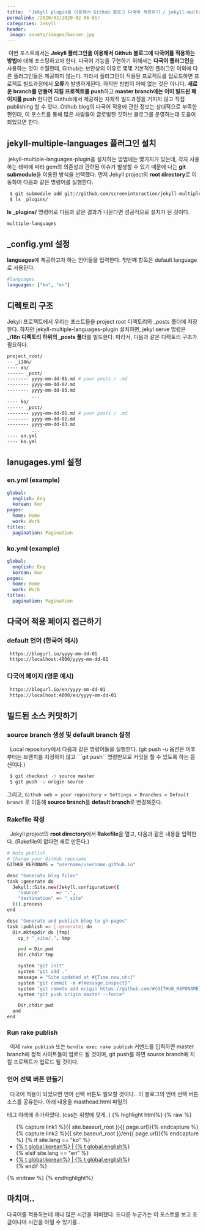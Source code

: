 ```yaml
---
title:  "Jekyll plugin을 이용해서 Github 블로그 다국어 적용하기 / jekyll-multiple-languages-plugin"
permalink: /2020/02/2020-02-06-01/
categories: Jekyll
header:
 image: assets/images/banner.jpg
---
```


&nbsp;이번 포스트에서는 **Jekyll 플러그인을 이용해서 Github 블로그에 다국어를 적용하는 방법**에 대해 포스팅하고자 한다. 
다국어 기능을 구현하기 위해서는 **다국어 플러그인**을 사용하는 것이 수월한데, Github는 보안상의 이유로 몇몇 기본적인 플러그인 이외에 다른 플러그인들은 제공하지 않는다. 
따라서 플러그인이 적용된 프로젝트를 업로드하면 프로젝트 빌드과정에서 **오류**가 발생하게된다. 하지만 방법이 아예 없는 것은 아니다. 
**새로운 branch를 만들어 지킬 프로젝트를 push**하고 **master branch에는 이미 빌드된 페이지를 push** 한다면 Guthub에서 제공하는 자체적 빌드과정을 거치지 않고 직접 publishing 할 수 있다. 
Gtihub blog의 다국어 적용에 관한 정보는 상대적으로 부족한 편인데, 이 포스트를 통해 많은 사람들이 글로벌한 깃허브 블로그를 운영하는데 도움이 되었으면 한다. 

## jekyll-multiple-languages 플러그인 설치
&nbsp;jekyll-multiple-languages-plugin을 설치하는 방법에는 몇가지가 있는데, 각자 사용하는 테마에 따라 gem의 의존성과 관련된 이슈가 발생할 수 있기 때문에 나는 **git submodule**을 이용한 방식을 선택했다.
먼저 Jekyll project의 **root directory**로 이동하여 다음과 같은 명령어를 실행한다.
```bash
 $ git submodule add git://github.com/screeninteraction/jekyll-multiple-languages-plugin.git _plugins/multiple-languages
 $ ls _plugins/
``` 
**ls _plugins/** 명령어로 다음과 같은 결과가 나온다면 성공적으로 설치가 된 것이다.
```bash
multiple-languages
```

## _config.yml 설정
**languages**에 제공하고자 하는 언어들을 입력한다. 첫번째 항목은 default language로 사용된다.
```yml
#languages
languages: ["ko", "en"]
```

## 디렉토리 구조
Jekyll 프로젝트에서 우리는 포스트들을 project root 디렉토리의 _posts 폴더에 저장한다. 
하지만 jekyll-multiple-languages-plugin 설치하면, 
jekyl serve 명령은 **_i18n 디렉토리 하위의 _posts 폴더**를 빌드한다. 
따라서, 다음과 같은 디렉토리 구조가 필요하다.
```bash
project_root/
-- _i18n/
---- en/
------ _post/
-------- yyyy-mm-dd-01.md # your posts / .md
-------- yyyy-mm-dd-02.md
-------- yyyy-mm-dd-03.md
         ...
---- ko/
------ _post/
-------- yyyy-mm-dd-01.md # your posts / .md
-------- yyyy-mm-dd-02.md
-------- yyyy-mm-dd-03.md
         ...
---- en.yml
---- ko.yml
```

## lanugages.yml 설정
### en.yml (example)
```yml
global:
  english: Eng 
  korean: Kor
pages:
  home: Home
  work: Work
titles:
  pagination: Pagination
```
### ko.yml (example)
```yml
global:
  english: Eng 
  korean: Kor
pages:
  home: Home
  work: Work
titles:
  pagination: Pagination
```

## 다국어 적용 페이지 접근하기 
### default 언어 (한국어 예시)
```bash
 https://blogurl.io/yyyy-mm-dd-01
 https://localhost:4000/yyyy-mm-dd-01
```

### 다국어 페이지 (영문 예시) 
```bash
 https://blogurl.io/en/yyyy-mm-dd-01
 https://localhost:4000/en/yyyy-mm-dd-01
```

## 빌드된 소스 커밋하기
### source branch 생성 및 default branch 설정
&nbsp; Local repository에서 다음과 같은 명령어들을 실행한다. (git push -u 옵션은 이후 부터는 브랜치를 지정하지 않고 ```git push`` 명령만으로 커밋을 할 수 있도록 하는 옵션이다.)
```bash
 $ git checkout -b source master
 $ git push -u origin source
```
그리고, ```Github web > your repository > Settings > Branches > Default branch```
로 이동해 **source branch**를 **default branch**로 변경해준다.

### Rakefile 작성
&nbsp; Jekyll project의 **root directory**에서 **Rakefile**을 열고, 다음과 같은 내용을 입력한다. (Rakefile이 없다면 새로 만든다.) 
```bash
# Auto publish
# Change your GitHub reponame
GITHUB_REPONAME = "username/username.github.io"

desc "Generate blog files"
task :generate do
  Jekyll::Site.new(Jekyll.configuration({
    "source"      => ".",
    "destination" => "_site"
  })).process
end

desc "Generate and publish blog to gh-pages"
task :publish => [:generate] do
  Dir.mktmpdir do |tmp|
    cp_r "_site/.", tmp

    pwd = Dir.pwd
    Dir.chdir tmp

    system "git init"
    system "git add ."
	message = "Site updated at #{Time.now.utc}"
	system "git commit -m #{message.inspect}"
    system "git remote add origin https://github.com/#{GITHUB_REPONAME}.git"
    system "git push origin master --force"

    Dir.chdir pwd
  end
end
```
### Run rake publish
&nbsp; 이제 ```rake publish``` 또는 ```bundle exec rake publish``` 커맨드를 입력하면 master branch에 정적 사이트들이 업로드 될 것이며, git push를 하면 source branch에 지킬 프로젝트가 업로드 될 것이다.

### 언어 선택 버튼 만들기
&nbsp; 다국어 적용이 되었으면 언어 선택 버튼도 필요할 것이다.. 이 블로그의 언어 선택 버튼 소스를 공유한다. 아래 내용을 masthead.html 파일의 <nav> 태그 아래에 추가하였다. (css는 취향에 맞게..)
{% highlight html%}
{% raw %}
<nav id="lang-sel" >
    <ul class="lang">
        {% capture link1 %}{{ site.baseurl_root }}{{ page.url}}{% endcapture %}
        {% capture link2 %}{{ site.baseurl_root }}/en{{ page.url}}{% endcapture %}
        {% if site.lang == "ko" %}
        <li class="masthead_menu-item visible-links">
	        <a href="{{ link1 }}" class="enabled">{% t global.korean%} </a>|<a href="{{ link2 }}"> {% t global.english%}</a>
        </li>
        {% elsif site.lang == "en" %}
        <li class="masthead_menu-item lang">
	        <a href="{{ link1 }}">{% t global.korean%} </a>|<a href="{{ link2 }}" class="enabled"> {% t global.english%}</a>
        </li>
        {% endif %}
    </ul>
 </nav>
{% endraw %}
{% endhighlight%}

## 마치며..
다국어를 적용하는데 꽤나 많은 시간을 허비했다. 또다른 누군가는 이 포스트를 보고 조금이나마 시간을 아낄 수 있기를..